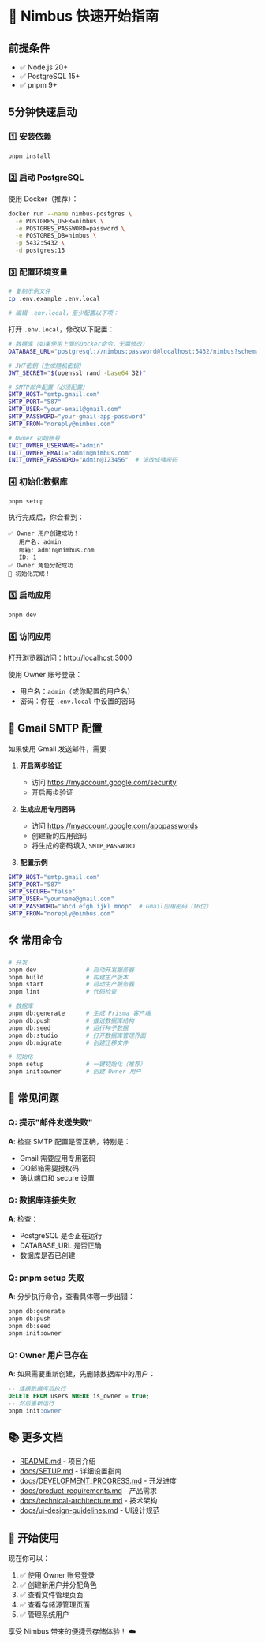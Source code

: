 # 🚀 Nimbus 快速开始指南

## 前提条件

- ✅ Node.js 20+
- ✅ PostgreSQL 15+
- ✅ pnpm 9+

## 5分钟快速启动

### 1️⃣ 安装依赖
```bash
pnpm install
```

### 2️⃣ 启动 PostgreSQL
使用 Docker（推荐）：
```bash
docker run --name nimbus-postgres \
  -e POSTGRES_USER=nimbus \
  -e POSTGRES_PASSWORD=password \
  -e POSTGRES_DB=nimbus \
  -p 5432:5432 \
  -d postgres:15
```

### 3️⃣ 配置环境变量
```bash
# 复制示例文件
cp .env.example .env.local

# 编辑 .env.local，至少配置以下项：
```

打开 `.env.local`，修改以下配置：

```bash
# 数据库（如果使用上面的Docker命令，无需修改）
DATABASE_URL="postgresql://nimbus:password@localhost:5432/nimbus?schema=public"

# JWT密钥（生成随机密钥）
JWT_SECRET="$(openssl rand -base64 32)"

# SMTP邮件配置（必须配置）
SMTP_HOST="smtp.gmail.com"
SMTP_PORT="587"
SMTP_USER="your-email@gmail.com"
SMTP_PASSWORD="your-gmail-app-password"
SMTP_FROM="noreply@nimbus.com"

# Owner 初始账号
INIT_OWNER_USERNAME="admin"
INIT_OWNER_EMAIL="admin@nimbus.com"
INIT_OWNER_PASSWORD="Admin@123456"  # 请改成强密码
```

### 4️⃣ 初始化数据库
```bash
pnpm setup
```

执行完成后，你会看到：
```
✅ Owner 用户创建成功！
   用户名: admin
   邮箱: admin@nimbus.com
   ID: 1
✅ Owner 角色分配成功
🎉 初始化完成！
```

### 5️⃣ 启动应用
```bash
pnpm dev
```

### 6️⃣ 访问应用
打开浏览器访问：http://localhost:3000

使用 Owner 账号登录：
- 用户名：`admin`（或你配置的用户名）
- 密码：你在 `.env.local` 中设置的密码

## 📧 Gmail SMTP 配置

如果使用 Gmail 发送邮件，需要：

1. **开启两步验证**
   - 访问 https://myaccount.google.com/security
   - 开启两步验证

2. **生成应用专用密码**
   - 访问 https://myaccount.google.com/apppasswords
   - 创建新的应用密码
   - 将生成的密码填入 `SMTP_PASSWORD`

3. **配置示例**
```bash
SMTP_HOST="smtp.gmail.com"
SMTP_PORT="587"
SMTP_SECURE="false"
SMTP_USER="yourname@gmail.com"
SMTP_PASSWORD="abcd efgh ijkl mnop"  # Gmail应用密码（16位）
SMTP_FROM="noreply@nimbus.com"
```

## 🛠️ 常用命令

```bash
# 开发
pnpm dev              # 启动开发服务器
pnpm build            # 构建生产版本
pnpm start            # 启动生产服务器
pnpm lint             # 代码检查

# 数据库
pnpm db:generate      # 生成 Prisma 客户端
pnpm db:push          # 推送数据库结构
pnpm db:seed          # 运行种子数据
pnpm db:studio        # 打开数据库管理界面
pnpm db:migrate       # 创建迁移文件

# 初始化
pnpm setup            # 一键初始化（推荐）
pnpm init:owner       # 创建 Owner 用户
```

## 🐛 常见问题

### Q: 提示"邮件发送失败"
**A**: 检查 SMTP 配置是否正确，特别是：
- Gmail 需要应用专用密码
- QQ邮箱需要授权码
- 确认端口和 secure 设置

### Q: 数据库连接失败
**A**: 检查：
- PostgreSQL 是否正在运行
- DATABASE_URL 是否正确
- 数据库是否已创建

### Q: pnpm setup 失败
**A**: 分步执行命令，查看具体哪一步出错：
```bash
pnpm db:generate
pnpm db:push
pnpm db:seed
pnpm init:owner
```

### Q: Owner 用户已存在
**A**: 如果需要重新创建，先删除数据库中的用户：
```sql
-- 连接数据库后执行
DELETE FROM users WHERE is_owner = true;
-- 然后重新运行
pnpm init:owner
```

## 📚 更多文档

- [README.md](./README.md) - 项目介绍
- [docs/SETUP.md](./docs/SETUP.md) - 详细设置指南
- [docs/DEVELOPMENT_PROGRESS.md](./docs/DEVELOPMENT_PROGRESS.md) - 开发进度
- [docs/product-requirements.md](./docs/product-requirements.md) - 产品需求
- [docs/technical-architecture.md](./docs/technical-architecture.md) - 技术架构
- [docs/ui-design-guidelines.md](./docs/ui-design-guidelines.md) - UI设计规范

## 🎉 开始使用

现在你可以：
1. ✅ 使用 Owner 账号登录
2. ✅ 创建新用户并分配角色
3. ✅ 查看文件管理页面
4. ✅ 查看存储源管理页面
5. ✅ 管理系统用户

享受 Nimbus 带来的便捷云存储体验！ ☁️

